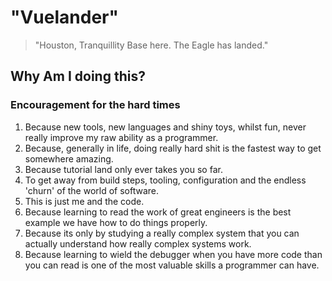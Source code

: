 # "Vuelander"

> "Houston, Tranquillity Base here. The Eagle has landed."

## Why Am I doing this?
### Encouragement for the hard times

1. Because new tools, new languages and shiny toys, whilst fun, never really improve my raw ability as a programmer.
2. Because, generally in life, doing really hard shit is the fastest way to get somewhere amazing.
3. Because tutorial land only ever takes you so far.
4. To get away from build steps, tooling, configuration and the endless 'churn' of the world of software.
5. This is just me and the code.
6. Because learning to read the work of great engineers is the best example we have how to do things properly.
7. Because its only by studying a really complex system that you can actually understand how really complex systems work.
8. Because learning to wield the debugger when you have more code than you can read is one of the most valuable skills a programmer can have.